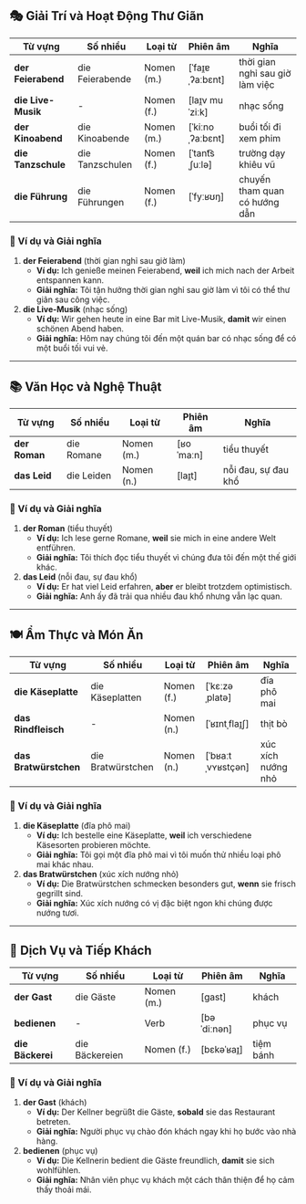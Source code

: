 ## **🎭 Giải Trí và Hoạt Động Thư Giãn**

|**Từ vựng**|**Số nhiều**|**Loại từ**|**Phiên âm**|**Nghĩa**|
|---|---|---|---|---|
|**der Feierabend**|die Feierabende|Nomen (m.)|[ˈfaɪ̯ɐˌʔaːbɛnt]|thời gian nghỉ sau giờ làm việc|
|**die Live-Musik**|-|Nomen (f.)|[laɪ̯v muˈziːk]|nhạc sống|
|**der Kinoabend**|die Kinoabende|Nomen (m.)|[ˈkiːnoˌʔaːbɛnt]|buổi tối đi xem phim|
|**die Tanzschule**|die Tanzschulen|Nomen (f.)|[ˈtant͡sˌʃuːlə]|trường dạy khiêu vũ|
|**die Führung**|die Führungen|Nomen (f.)|[ˈfyːʁʊŋ]|chuyến tham quan có hướng dẫn|

### **📌 Ví dụ và Giải nghĩa**

1. **der Feierabend** (thời gian nghỉ sau giờ làm)
    - **Ví dụ:** Ich genieße meinen Feierabend, **weil** ich mich nach der Arbeit entspannen kann.
    - **Giải nghĩa:** Tôi tận hưởng thời gian nghỉ sau giờ làm vì tôi có thể thư giãn sau công việc.
2. **die Live-Musik** (nhạc sống)
    - **Ví dụ:** Wir gehen heute in eine Bar mit Live-Musik, **damit** wir einen schönen Abend haben.
    - **Giải nghĩa:** Hôm nay chúng tôi đến một quán bar có nhạc sống để có một buổi tối vui vẻ.

---

## **📚 Văn Học và Nghệ Thuật**

|**Từ vựng**|**Số nhiều**|**Loại từ**|**Phiên âm**|**Nghĩa**|
|---|---|---|---|---|
|**der Roman**|die Romane|Nomen (m.)|[ʁoˈmaːn]|tiểu thuyết|
|**das Leid**|die Leiden|Nomen (n.)|[laɪ̯t]|nỗi đau, sự đau khổ|

### **📌 Ví dụ và Giải nghĩa**

1. **der Roman** (tiểu thuyết)
    - **Ví dụ:** Ich lese gerne Romane, **weil** sie mich in eine andere Welt entführen.
    - **Giải nghĩa:** Tôi thích đọc tiểu thuyết vì chúng đưa tôi đến một thế giới khác.
2. **das Leid** (nỗi đau, sự đau khổ)
    - **Ví dụ:** Er hat viel Leid erfahren, **aber** er bleibt trotzdem optimistisch.
    - **Giải nghĩa:** Anh ấy đã trải qua nhiều đau khổ nhưng vẫn lạc quan.

---

## **🍽️ Ẩm Thực và Món Ăn**

|**Từ vựng**|**Số nhiều**|**Loại từ**|**Phiên âm**|**Nghĩa**|
|---|---|---|---|---|
|**die Käseplatte**|die Käseplatten|Nomen (f.)|[ˈkɛːzəˌplatə]|đĩa phô mai|
|**das Rindfleisch**|-|Nomen (n.)|[ˈʁɪntˌflaɪ̯ʃ]|thịt bò|
|**das Bratwürstchen**|die Bratwürstchen|Nomen (n.)|[ˈbʁaːtˌvʏʁstçən]|xúc xích nướng nhỏ|

### **📌 Ví dụ và Giải nghĩa**

1. **die Käseplatte** (đĩa phô mai)
    - **Ví dụ:** Ich bestelle eine Käseplatte, **weil** ich verschiedene Käsesorten probieren möchte.
    - **Giải nghĩa:** Tôi gọi một đĩa phô mai vì tôi muốn thử nhiều loại phô mai khác nhau.
2. **das Bratwürstchen** (xúc xích nướng nhỏ)
    - **Ví dụ:** Die Bratwürstchen schmecken besonders gut, **wenn** sie frisch gegrillt sind.
    - **Giải nghĩa:** Xúc xích nướng có vị đặc biệt ngon khi chúng được nướng tươi.

---

## **🏨 Dịch Vụ và Tiếp Khách**

|**Từ vựng**|**Số nhiều**|**Loại từ**|**Phiên âm**|**Nghĩa**|
|---|---|---|---|---|
|**der Gast**|die Gäste|Nomen (m.)|[ɡast]|khách|
|**bedienen**|-|Verb|[bəˈdiːnən]|phục vụ|
|**die Bäckerei**|die Bäckereien|Nomen (f.)|[bɛkəˈʁaɪ̯]|tiệm bánh|

### **📌 Ví dụ và Giải nghĩa**

1. **der Gast** (khách)
    - **Ví dụ:** Der Kellner begrüßt die Gäste, **sobald** sie das Restaurant betreten.
    - **Giải nghĩa:** Người phục vụ chào đón khách ngay khi họ bước vào nhà hàng.
2. **bedienen** (phục vụ)
    - **Ví dụ:** Die Kellnerin bedient die Gäste freundlich, **damit** sie sich wohlfühlen.
    - **Giải nghĩa:** Nhân viên phục vụ khách một cách thân thiện để họ cảm thấy thoải mái.